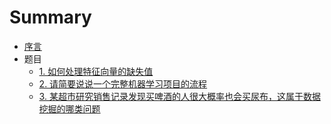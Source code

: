# Summary

* [序言](README.md)
* 题目
    * [1. 如何处理特征向量的缺失值](questions/1.如何处理特征向量的缺失值.md)
    * [2. 请简要说说一个完整机器学习项目的流程](questions/2.请简要说说一个完整机器学习项目的流程.md)
    * [3. 某超市研究销售记录发现买啤酒的人很大概率也会买尿布，这属于数据挖掘的哪类问题](questions/3.某超市研究销售记录发现买啤酒的人很大概率也会买尿布，这属于数据挖掘的哪类问题.md)

